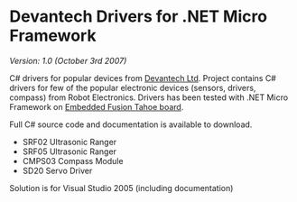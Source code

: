 Devantech Drivers for .NET Micro Framework
==========================================

_Version: 1.0 (October 3rd 2007)_

C# drivers for popular devices from [Devantech Ltd](http://www.robot-electronics.co.uk). Project contains C# drivers for few of the popular electronic devices (sensors, drivers, compass) from Robot Electronics. Drivers has been tested with .NET Micro Framework on [Embedded Fusion Tahoe board](http://www.embeddedfusion.com/default.aspx?id=90). 

Full C# source code and documentation is available to download. 

  - SRF02 Ultrasonic Ranger 
  - SRF05 Ultrasonic Ranger 
  - CMPS03 Compass Module 
  - SD20 Servo Driver 

Solution is for Visual Studio 2005 (including documentation)
 